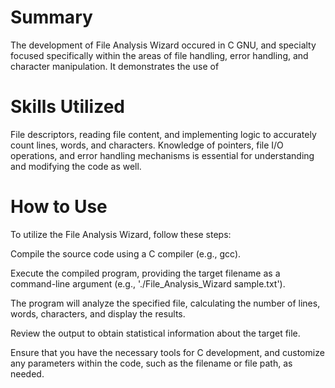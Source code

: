 # Summary
The development of File Analysis Wizard occured in C GNU, and specialty focused specifically within the areas of file handling, error handling, and character manipulation. It demonstrates the use of 

# Skills Utilized
File descriptors, reading file content, and implementing logic to accurately count lines, words, and characters. Knowledge of pointers, file I/O operations, and error handling mechanisms is essential for understanding and modifying the code as well.

# How to Use
To utilize the File Analysis Wizard, follow these steps:

Compile the source code using a C compiler (e.g., gcc).

Execute the compiled program, providing the target filename as a command-line argument (e.g., './File_Analysis_Wizard sample.txt').

The program will analyze the specified file, calculating the number of lines, words, characters, and display the results.

Review the output to obtain statistical information about the target file.

Ensure that you have the necessary tools for C development, and customize any parameters within the code, such as the filename or file path, as needed.
